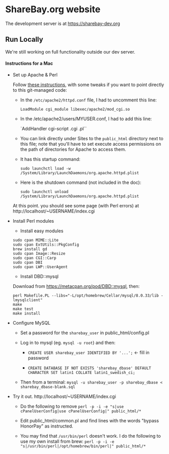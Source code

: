 # ShareBay.org website

The development server is at https://sharebay-dev.org

## Run Locally

We're still working on full functionality outside our dev server.

#### Instructions for a Mac

* Set up Apache & Perl

  Follow [these instructions](https://discussions.apple.com/docs/DOC-250004361), with some tweaks if you want to point directly to this git-managed code:

  * In the `/etc/apache2/httpd.conf` file, I had to uncomment this line:

    `LoadModule cgi_module libexec/apache2/mod_cgi.so`

  * In the /etc/apache2/users/MYUSER.conf, I had to add this line:

    `AddHandler cgi-script .cgi .pl``

  * You can link directly under Sites to the `public_html` directory next to this file; note that you'll have to set execute access permissions on the path of directories for Apache to access them.

  * It has this startup command:

    `sudo launchctl load -w /System/Library/LaunchDaemons/org.apache.httpd.plist`

  * Here is the shutdown command (not included in the doc):

    `sudo launchctl unload /System/Library/LaunchDaemons/org.apache.httpd.plist`

  At this point. you should see some page (with Perl errors) at http://localhost/~USERNAME/index.cgi

* Install Perl modules

  * Install easy modules

  ```
  sudo cpan MIME::Lite
  sudo cpan ExtUtils::PkgConfig
  brew install gd
  sudo cpan Image::Resize
  sudo cpan CGI::Carp
  sudo cpan DBI
  sudo cpan LWP::UserAgent
  ```

  * Install DBD::mysql

  Download from https://metacpan.org/pod/DBD::mysql, then:

  ```
  perl Makefile.PL --libs="-L/opt/homebrew/Cellar/mysql/8.0.33/lib -lmysqlclient"
  make
  make test
  make install
  ```

* Configure MySQL

  * Set a password for the `sharebay_user` in public_html/config.pl

  * Log in to mysql (eg. `mysql -u root`) and then:

    * `CREATE USER sharebay_user IDENTIFIED BY '...';` <- fill in password

    * `CREATE DATABASE IF NOT EXISTS 'sharebay_dbase' DEFAULT CHARACTER SET latin1 COLLATE latin1_swedish_ci;`

  * Then from a terminal: `mysql -u sharebay_user -p sharebay_dbase < sharebay_dbase-blank.sql`

* Try it out. http://localhost/~USERNAME/index.cgi

  * Do the following to remove `perl -p -i -e "s|use cPanelUserConfig|use cPanelUserConfig|" public_html/*`

  * Edit public_html/common.pl and find lines with the words "bypass HonorPay" as instructed.

  * You may find that `/usr/bin/perl` doesn't work. I do the following to use my own install from brew: `perl -p -i -e "s|/usr/bin/perl|/opt/homebrew/bin/perl|" public_html/*`
